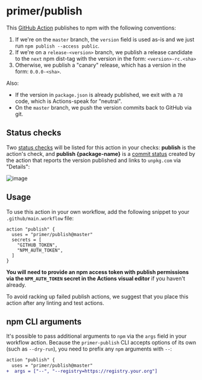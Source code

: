 # primer/publish

This [GitHub Action][github actions] publishes to npm with the following conventions:

1. If we're on the `master` branch, the `version` field is used as-is and we just run `npm publish --access public`.
1. If we're on a `release-<version>` branch, we publish a release candidate to the `next` npm dist-tag with the version in the form: `<version>-rc.<sha>`
1. Otherwise, we publish a "canary" release, which has a version in the form: `0.0.0-<sha>`.

Also:

* If the version in `package.json` is already published, we exit with a `78` code, which is Actions-speak for "neutral".
* On the `master` branch, we push the version commits back to GitHub via git.

## Status checks
Two [status checks] will be listed for this action in your checks: **publish** is the action's check, and **publish {package-name}** is a [commit status] created by the action that reports the version published and links to `unpkg.com` via "Details":

![image](https://user-images.githubusercontent.com/113896/52375286-23368980-2a14-11e9-8974-062a3e45a846.png)

## Usage
To use this action in your own workflow, add the following snippet to your `.github/main.workflow` file:

```hcl
action "publish" {
  uses = "primer/publish@master"
  secrets = [
    "GITHUB_TOKEN",
    "NPM_AUTH_TOKEN",
  ]
}
```

**You will need to provide an npm access token with publish permissions via the `NPM_AUTH_TOKEN` secret in the Actions visual editor** if you haven't already.

To avoid racking up failed publish actions, we suggest that you place this action after any linting and test actions.

## npm CLI arguments
It's possible to pass additional arguments to `npm` via the `args` field in your workflow action. Because the `primer-publish` CLI accepts options of its own (such as `--dry-run`), you need to prefix any `npm` arguments with `--`:

```diff
action "publish" {
  uses = "primer/publish@master"
+  args = ["--", "--registry=https://registry.your.org"]
```

[github actions]: https://github.com/features/actions
[commit status]: https://developer.github.com/v3/repos/statuses/
[status checks]: https://help.github.com/articles/about-status-checks/
